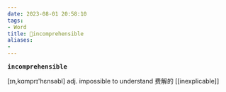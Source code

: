 ```yaml
---
date: 2023-08-01 20:58:10
tags: 
- Word
title: 📖incomprehensible
aliases: 
- 
---
```


<pre><strong>incomprehensible</strong></pre>

[ɪn,kɑmprɪ'hɛnsəbl]
adj. impossible to understand 费解的
[[inexplicable]]
